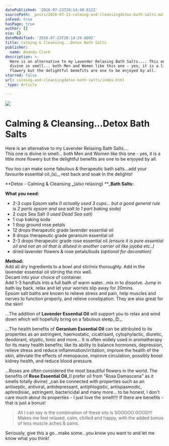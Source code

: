 ```yaml
---
datePublished: '2016-07-23T20:14:40.812Z'
sourcePath: _posts/2016-07-21-calming-and-cleansingdetox-bath-salts.md
inFeed: true
hasPage: true
author: []
via: {}
dateModified: '2016-07-23T20:14:26.809Z'
title: Calming & Cleansing...Detox Bath Salts
publisher:
  name: Amanda Clark
description: >-
  Here is an alternative to my Lavender Relaxing Bath Salts.... This one is
  divine in smell... both Men and Women like this one - yes, it is a little more
  flowery but the delightful benefits are one to be enjoyed by all.
starred: false
url: calming-and-cleansingdetox-bath-salts/index.html
_type: Article

---
```

![](https://imgflo.herokuapp.com/graph/vahj1ThiexotieMo/f067c894d5873c72e965b7423121997f/croprotate.jpg?cropheight=3264&cropwidth=2448&degrees=-90&input=https%3A%2F%2Fthe-grid-user-content.s3-us-west-2.amazonaws.com%2Fed9c3dff-c365-40e2-ab26-f0034706e55a.jpg&x=0&y=0)

# Calming & Cleansing...Detox Bath Salts

Here is an alternative to my Lavender Relaxing Bath Salts....  
This one is divine in smell... both Men and Women like this one - yes, it is a little more flowery but the delightful benefits are one to be enjoyed by all.

You too can make some fabulous & therapeutic bath salts...add your favourite essential oil_(s)_, rest back and soak in the delights!

**Detox - Calming & Cleansing **_**(also relaxing) **_**Bath Salts:**

**What you need:**  
- 2-3 cups Epsom salts _(I actually used 3 cups... but a good general rule is 2 parts epsom and sea salt to 1 part baking soda)_  
- 2 cups Sea Salt _(I used Dead Sea salt)_  
- 1 cup baking soda  
- 1 tbsp ground rose petals  
- 12 drops therapeutic grade lavender essential oil  
- 8 drops therapeutic grade geranium essential oil  
- 2-3 drops therapeutic grade rose essential oil _(ensure it is pure essential oil and not an oil that is diluted in another carrier oil like jojoba etc..)_  
- dried lavender flowers & rose petals/buds _(optional for decoration)_

**Method:**  
Add all dry ingredients to a bowl and stir/mix thoroughly. Add in the lavender essential oil stirring the mix well.  
Decant into your choice of container.  
Add 1-3 handfuls into a full bath of warm water...mix in to dissolve. Jump in bath lay back, relax and let your worries slip away for 20mins.  
Epsom salt baths are known to relieve stress and pain, help muscles and nerves to function properly, and relieve constipation. They are also great for the skin!

...The addition of **Lavender Essential Oil** will support you to relax and wind down which will hopefully bring on a fabulous sleep_😊_.

...The health benefits of **Geranium Essential Oil** can be attributed to its properties as an astringent, haemostatic, cicatrisant, cytophylactic, diuretic, deodorant, styptic, tonic and more... It is often widely used in aromatherapy for its many health benefits; like its ability to balance hormones, depression, relieve stress and reduce inflammation/irritation, improve the health of the skin, alleviate the effects of menopause, improve circulation, possibly boost kidney health, and reduce blood pressure.

...Roses are often considered the most beautiful flowers in the world. The benefits of **Rose Essential Oil**_(I prefer oil from "Rosa Damascena" as it smells totally divine) _can be connected with properties such as an antiseptic, antiviral, antidepressant, antiphlogistic, antispasmodic, aphrodisiac, astringent, bactericidal and many more... to be honest, I don't care much about its properties - I just love the smell!!!! If there are benefits - that is just a bonus!

> All I can say is the combination of these oils is SOOOOO GOOD!!! Makes me feel relaxed, calm, chilled and happy, with the added bonus of less muscle aches & pains.

Seriously, give this a go...make some...you know you want to and let me know what you think!